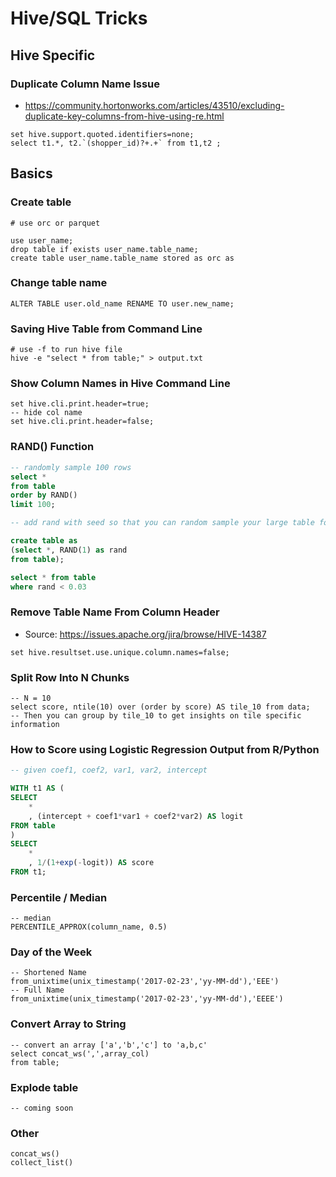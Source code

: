 
# Hive/SQL Tricks 

## Hive Specific 
### Duplicate Column Name Issue
- https://community.hortonworks.com/articles/43510/excluding-duplicate-key-columns-from-hive-using-re.html

```
set hive.support.quoted.identifiers=none;
select t1.*, t2.`(shopper_id)?+.+` from t1,t2 ;
```

## Basics 
### Create table 
```
# use orc or parquet 

use user_name;
drop table if exists user_name.table_name;
create table user_name.table_name stored as orc as 
```

### Change table name 
```
ALTER TABLE user.old_name RENAME TO user.new_name;
```

### Saving Hive Table from Command Line 
```
# use -f to run hive file 
hive -e "select * from table;" > output.txt
```

### Show Column Names in Hive Command Line 
```
set hive.cli.print.header=true;
-- hide col name
set hive.cli.print.header=false;
```

### RAND() Function 
```sql 
-- randomly sample 100 rows 
select * 
from table 
order by RAND()
limit 100;

-- add rand with seed so that you can random sample your large table for training the model 

create table as 
(select *, RAND(1) as rand 
from table);

select * from table 
where rand < 0.03 

```

### Remove Table Name From Column Header 
- Source: https://issues.apache.org/jira/browse/HIVE-14387

```
set hive.resultset.use.unique.column.names=false;
```

### Split Row Into N Chunks 
```
-- N = 10
select score, ntile(10) over (order by score) AS tile_10 from data;
-- Then you can group by tile_10 to get insights on tile specific information 
```

### How to Score using Logistic Regression Output from R/Python
```sql
-- given coef1, coef2, var1, var2, intercept

WITH t1 AS (
SELECT 
	*
	, (intercept + coef1*var1 + coef2*var2) AS logit
FROM table 
) 
SELECT 
	* 
	, 1/(1+exp(-logit)) AS score
FROM t1;
```

### Percentile / Median 
```
-- median 
PERCENTILE_APPROX(column_name, 0.5)
```

### Day of the Week 
```
-- Shortened Name 
from_unixtime(unix_timestamp('2017-02-23','yy-MM-dd'),'EEE')
-- Full Name 
from_unixtime(unix_timestamp('2017-02-23','yy-MM-dd'),'EEEE')
```

### Convert Array to String 
```
-- convert an array ['a','b','c'] to 'a,b,c'
select concat_ws(',',array_col)
from table;  
```

### Explode table 
```
-- coming soon
```

### Other 
```
concat_ws() 
collect_list() 
```
